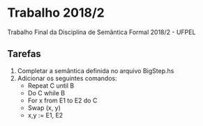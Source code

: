 # Trabalho 2018/2

Trabalho Final da Disciplina de Semântica Formal 2018/2 - UFPEL

## Tarefas
1. Completar a semântica definida no arquivo BigStep.hs
2. Adicionar os seguintes comandos:
	* Repeat C until B
	* Do C while B
	* For x from E1 to E2 do C
	* Swap (x, y)
	* x,y := E1, E2